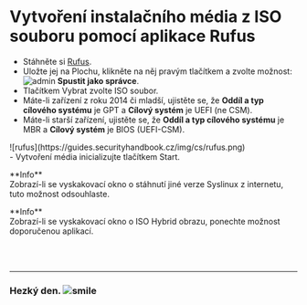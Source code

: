 # Vytvoření instalačního média z ISO souboru pomocí aplikace Rufus

- Stáhněte si [Rufus](https://rufus.ie/).
- Uložte jej <span class="blue">na Plochu</span>, klikněte na něj pravým tlačítkem a zvolte možnost: ![admin](https://securityhandbook.cz/img/icons/admin.png) **Spustit jako správce**.
- Tlačítkem <span class="green">Vybrat</span> zvolte ISO soubor.
- Máte-li zařízení z roku 2014 či mladší, ujistěte se, že **Oddíl a typ cílového systému** je <span class="green">GPT</span> a **Cílový systém** je <span class="green">UEFI (ne CSM)</span>.
- Máte-li starší zařízení, ujistěte se, že **Oddíl a typ cílového systému** je <span class="green">MBR</span> a **Cílový systém** je <span class="green">BIOS (UEFI-CSM)</span>.
<li style="list-style-type: none">![rufus](https://guides.securityhandbook.cz/img/cs/rufus.png)</li>
- Vytvoření média inicializujte tlačítkem <span class="green">Start</span>.

<div class="alert info"><p><em class="icon-info-circled"></em>**Info**<br>
Zobrazí-li se vyskakovací okno o stáhnutí jiné verze Syslinux z internetu, tuto možnost odsouhlaste.</p></div>

<div class="alert info"><p><em class="icon-info-circled"></em>**Info**<br>
Zobrazí-li se vyskakovací okno o ISO Hybrid obrazu, ponechte možnost doporučenou aplikací.</p></div>

<br><br><hr>

<h3 class="nocol">Hezký den. <img class="smile" src="https://securityhandbook.cz/img/sm/smile.svg" alt="smile"></h3>
